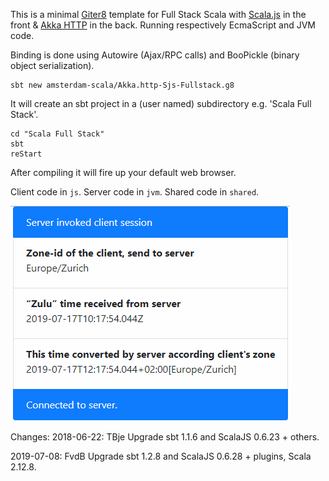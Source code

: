 This is a minimal [Giter8][g8] template for Full Stack Scala with [Scala.js](https://www.scala-js.org/) in the front & [Akka HTTP](https://doc.akka.io/docs/akka-http/current/) in the back. Running respectively EcmaScript and JVM code. 

Binding is done using Autowire (Ajax/RPC calls) and BooPickle (binary object serialization).

```
sbt new amsterdam-scala/Akka.http-Sjs-Fullstack.g8
```

It will create an sbt project in a (user named) subdirectory e.g. 'Scala Full Stack'.

```
cd "Scala Full Stack"
sbt
reStart
```

After compiling it will fire up your default web browser.

Client code in `js`.
Server code in `jvm`.
Shared code in `shared`.

![Screenshot](https://raw.githubusercontent.com/amsterdam-scala/Akka.http-Sjs-Fullstack.g8/master/doc/Scala%20Fullstack.gif)

[g8]: http://www.foundweekends.org/giter8/

Changes:
2018-06-22: TBje Upgrade sbt 1.1.6 and ScalaJS 0.6.23 + others.

2019-07-08: FvdB Upgrade sbt 1.2.8 and ScalaJS 0.6.28 + plugins, Scala 2.12.8.